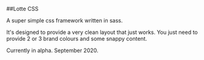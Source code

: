 ##Lotte CSS 

A super simple css framework written in sass.

It's designed to provide a very clean layout that just works.
You just need to provide 2 or 3 brand colours and some snappy content.

Currently in alpha. 
September 2020.

